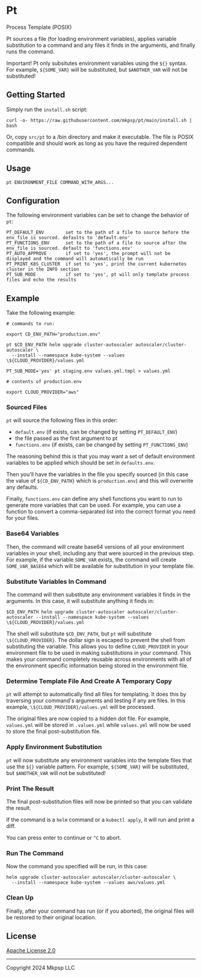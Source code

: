 
# Pt

Process Template (POSIX)

Pt sources a file (for loading environment variables), applies variable substitution to a command and any files it finds in the arguments, and finally runs the command.

Important! Pt only subsitutes environment variables using the `${}` syntax. For example, `${SOME_VAR}` will be substituted, but `$ANOTHER_VAR` will not be substituted!

## Getting Started

Simply run the `install.sh` script:

```
curl -o- https://raw.githubusercontent.com/mkpsp/pt/main/install.sh | bash
```

Or, copy `src/pt` to a /bin directory and make it executable. The file is POSIX compatible and should work as long as you have the required dependent commands.

## Usage

```
pt ENVIRONMENT_FILE COMMAND_WITH_ARGS...
```

## Configuration

The following environment variables can be set to change the behavior of `pt`:

```
PT_DEFAULT_ENV        set to the path of a file to source before the env_file is sourced. defaults to 'default.env'
PT_FUNCTIONS_ENV      set to the path of a file to source after the env_file is sourced. default to 'functions.env'
PT_AUTO_APPROVE       if set to 'yes', the prompt will not be displayed and the command will automatically be run
PT_PRINT_K8S_CLUSTER  if set to 'yes', print the current kubernetes cluster in the INFO section
PT_SUB_MODE           if set to 'yes', pt will only template process files and echo the results
```

## Example

Take the following example:

```
# commands to run:

export CD_ENV_PATH="production.env"

pt $CD_ENV_PATH helm upgrade cluster-autoscaler autoscaler/cluster-autoscaler \
  --install --namespace kube-system --values \${CLOUD_PROVIDER}/values.yml

PT_SUB_MODE='yes' pt staging.env values.yml.tmpl > values.yml
```

```
# contents of production.env

export CLOUD_PROVIDER="aws"
```

### Sourced Files

`pt` will source the following files in this order:

- `default.env` (if exists, can be changed by setting `PT_DEFAULT_ENV`)
- the file passed as the first argument to pt
- `functions.env` (if exists, can be changed by setting `PT_FUNCTIONS_ENV`)

The reasoning behind this is that you may want a set of default environment variables to be applied which should be set in `defaults.env`. 

Then you'll have the variables in the file you specify sourced (in this case the value of `${CD_ENV_PATH}` which is `production.env`) and this will overwrite any defaults. 

Finally, `functions.env` can define any shell functions you want to run to generate more variables that can be used. For example, you can use a function to convert a comma-separated list into the correct format you need for your files.

### Base64 Variables

Then, the command will create base64 versions of all your environment variables in your shell, including any that were sourced in the previous step. For example, if the variable `SOME_VAR` exists, the command will create `SOME_VAR_BASE64` which will be available for substitution in your template file.

### Substitute Variables In Command

The command will then substitute any environment variables it finds in the arguments. In this case, it will substitute anything it finds in:

```
$CD_ENV_PATH helm upgrade cluster-autoscaler autoscaler/cluster-autoscaler --install --namespace kube-system --values \${CLOUD_PROVIDER}/values.yml
```

The shell will substitute `$CD_ENV_PATH`, but `pt` will substitute `\${CLOUD_PROVIDER}`. The dollar sign is escaped to prevent the shell from substituting the variable. This allows you to define `CLOUD_PROVIDER` in your environment file to be used in making substitutions in your command. This makes your command completely reusable across environments with all of the environment specific information being stored in the environment file.

### Determine Template File And Create A Temporary Copy

`pt` will attempt to automatically find all files for templating. It does this by traversing your command's arguments and testing if any are files. In this example, `\${CLOUD_PROVIDER}/values.yml` will be processed.

The original files are now copied to a hidden dot file. For example, `values.yml` will be stored in `.values.yml` while `values.yml` will now be used to store the final post-substitution file.

### Apply Environment Substitution

`pt` will now substitute any environment variables into the template files that use the `${}` variable pattern. For example, `${SOME_VAR}` will be substituted, but `$ANOTHER_VAR` will not be substituted!

### Print The Result

The final post-substitution files will now be printed so that you can validate the result. 

If the command is a `helm` command or a `kubectl apply`, it will run and print a diff.

You can press enter to continue or `^C` to abort.

### Run The Command

Now the command you specified will be run, in this case:

```
helm upgrade cluster-autoscaler autoscaler/cluster-autoscaler \
  --install --namespace kube-system --values aws/values.yml
```

### Clean Up

Finally, after your command has run (or if you aborted), the original files will be restored to their original location.

## License

[Apache License 2.0](https://github.com/mkpsp/pt/blob/main/LICENSE)

---

Copyright 2024 Mkpsp LLC
